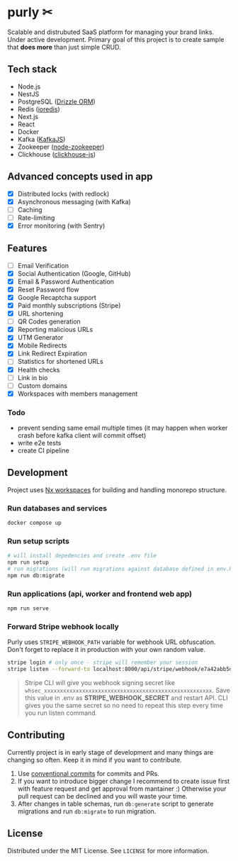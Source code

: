 # purly ✂

Scalable and distrubuted SaaS platform for managing your brand links. Under active development. Primary goal of this project is to create sample that **does more** than just simple CRUD.

## Tech stack

- Node.js
- NestJS
- PostgreSQL ([Drizzle ORM](https://orm.drizzle.team/))
- Redis ([ioredis](https://github.com/redis/ioredis))
- Next.js
- React
- Docker
- Kafka ([KafkaJS](https://kafka.js.org/))
- Zookeeper ([node-zookeeper](https://github.com/yfinkelstein/node-zookeeper))
- Clickhouse ([clickhouse-js](https://github.com/ClickHouse/clickhouse-js))

## Advanced concepts used in app

- [x] Distributed locks (with redlock)
- [x] Asynchronous messaging (with Kafka)
- [ ] Caching
- [ ] Rate-limiting
- [x] Error monitoring (with Sentry)

## Features

- [ ] Email Verification
- [x] Social Authentication (Google, GitHub)
- [x] Email & Password Authentication
- [x] Reset Password flow
- [x] Google Recaptcha support
- [x] Paid monthly subscriptions (Stripe)
- [x] URL shortening
- [ ] QR Codes generation
- [x] Reporting malicious URLs
- [x] UTM Generator
- [x] Mobile Redirects
- [x] Link Redirect Expiration
- [ ] Statistics for shortened URLs
- [x] Health checks
- [ ] Link in bio
- [ ] Custom domains
- [x] Workspaces with members management

### Todo
- prevent sending same email multiple times (it may happen when worker crash before kafka client will commit offset)
- write e2e tests
- create CI pipeline

## Development

Project uses [Nx workspaces](https://nx.dev/) for building and handling monorepo structure.

### Run databases and services

```sh
docker compose up
```

### Run setup scripts

```sh
# will install depedencies and create .env file
npm run setup
# run migrations (will run migrations against database defined in env.POSTGRES_URI)
npm run db:migrate
```

### Run applications (api, worker and frontend web app)

```sh
npm run serve
```

### Forward Stripe webhook locally

Purly uses `STRIPE_WEBHOOK_PATH` variable for webhook URL obfuscation. Don't forget to replace it in production with your own random value.

```sh
stripe login # only once - stripe will remember your session
stripe listen --forward-to localhost:8000/api/stripe/webhook/e7a42abb5d31ec92bdfeec3cb0a4fa1b
```

> Stripe CLI will give you webhook signing secret like `whsec_xxxxxxxxxxxxxxxxxxxxxxxxxxxxxxxxxxxxxxxxxxxxxxxxxxxxx`. Save this value in .env as **STRIPE_WEBHOOK_SECRET** and restart API. CLI gives you the same secret so no need to repeat this step every time you run listen command.

## Contributing

Currently project is in early stage of development and many things are changing so often. Keep it in mind if you want to contribute.

1. Use [conventional commits](https://www.conventionalcommits.org/en/v1.0.0/) for commits and PRs.
2. If you want to introduce bigger change I recommend to create issue first with feature request and get approval from mantainer :) Otherwise your pull request can be declined and you will waste your time.
3. After changes in table schemas, run `db:generate` script to generate migrations and run `db:migrate` to run migration.

## License

Distributed under the MIT License. See `LICENSE` for more information.
